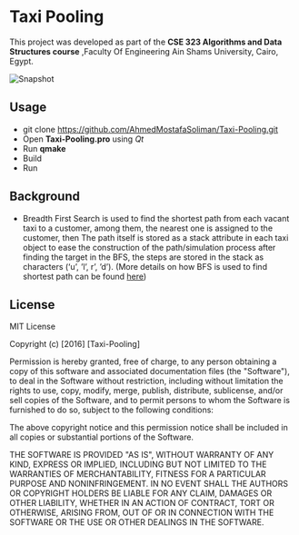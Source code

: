 # Taxi Pooling

This project was developed as part of the **CSE 323 Algorithms and Data Structures course**  ,Faculty Of Engineering Ain Shams University, Cairo, Egypt.

![Snapshot](http://i.imgur.com/08U5MZw.png "Snapshot 1")

## Usage
- git clone https://github.com/AhmedMostafaSoliman/Taxi-Pooling.git
- Open **Taxi-Pooling.pro** using _Qt_ 
- Run **qmake**
- Build
- Run 

## Background
- Breadth First Search​ is used to find the shortest path from each vacant taxi
to a customer, among them, the nearest one is assigned to the customer, then
The path itself is stored as a stack attribute in each taxi object to ease the
construction of the path/simulation process after finding the target in the
BFS, the steps are stored in the stack as characters (‘u’, ’l’, r’, ’d’).
(More details on how BFS is used to find shortest path can be found [here](http://stackoverflow.com/a/18778681/2762279))

## License

MIT License

Copyright (c) [2016] [Taxi-Pooling]

Permission is hereby granted, free of charge, to any person obtaining a copy
of this software and associated documentation files (the "Software"), to deal
in the Software without restriction, including without limitation the rights
to use, copy, modify, merge, publish, distribute, sublicense, and/or sell
copies of the Software, and to permit persons to whom the Software is
furnished to do so, subject to the following conditions:

The above copyright notice and this permission notice shall be included in all
copies or substantial portions of the Software.

THE SOFTWARE IS PROVIDED "AS IS", WITHOUT WARRANTY OF ANY KIND, EXPRESS OR
IMPLIED, INCLUDING BUT NOT LIMITED TO THE WARRANTIES OF MERCHANTABILITY,
FITNESS FOR A PARTICULAR PURPOSE AND NONINFRINGEMENT. IN NO EVENT SHALL THE
AUTHORS OR COPYRIGHT HOLDERS BE LIABLE FOR ANY CLAIM, DAMAGES OR OTHER
LIABILITY, WHETHER IN AN ACTION OF CONTRACT, TORT OR OTHERWISE, ARISING FROM,
OUT OF OR IN CONNECTION WITH THE SOFTWARE OR THE USE OR OTHER DEALINGS IN THE
SOFTWARE.
